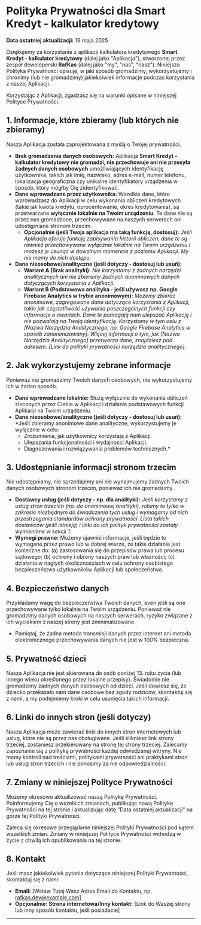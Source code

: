 # Polityka Prywatności dla Smart Kredyt - kalkulator kredytowy

**Data ostatniej aktualizacji:** 16 maja 2025

Dziękujemy za korzystanie z aplikacji kalkulatora kredytowego **Smart Kredyt - kalkulator kredytowy** (dalej jako "Aplikacja"), stworzonej przez zespół deweloperski **RafKas** (dalej jako "my", "nas", "nasz"). Niniejsza Polityka Prywatności opisuje, w jaki sposób gromadzimy, wykorzystujemy i chronimy (lub nie gromadzimy) jakiekolwiek informacje podczas korzystania z naszej Aplikacji.

Korzystając z Aplikacji, zgadzasz się na warunki opisane w niniejszej Polityce Prywatności.

## 1. Informacje, które zbieramy (lub których nie zbieramy)

Nasza Aplikacja została zaprojektowana z myślą o Twojej prywatności.

* **Brak gromadzenia danych osobowych:** Aplikacja **Smart Kredyt - kalkulator kredytowy** **nie gromadzi, nie przechowuje ani nie przesyła żadnych danych osobowych** umożliwiających identyfikację użytkownika, takich jak imię, nazwisko, adres e-mail, numer telefonu, lokalizacja geograficzna czy unikalne identyfikatory urządzenia w sposób, który mógłby Cię zidentyfikować.
* **Dane wprowadzane przez użytkownika:** Wszelkie dane, które wprowadzasz do Aplikacji w celu wykonania obliczeń kredytowych (takie jak kwota kredytu, oprocentowanie, okres kredytowania), są przetwarzane **wyłącznie lokalnie na Twoim urządzeniu**. Te dane nie są przez nas gromadzone, przechowywane na naszych serwerach ani udostępniane stronom trzecim.
    * **Opcjonalnie (jeśli Twoja aplikacja ma taką funkcję, dostosuj):** *Jeśli Aplikacja oferuje funkcję zapisywania historii obliczeń, dane te są również przechowywane wyłącznie lokalnie na Twoim urządzeniu i możesz je usunąć w dowolnym momencie z poziomu Aplikacji. My nie mamy do nich dostępu.*
* **Dane nieosobowe/analityczne (jeśli dotyczy - dostosuj lub usuń):**
    * **Wariant A (Brak analityki):** *Nie korzystamy z żadnych narzędzi analitycznych ani nie zbieramy żadnych anonimowych danych dotyczących korzystania z Aplikacji.*
    * **Wariant B (Podstawowa analityka - jeśli używasz np. Google Firebase Analytics w trybie anonimowym):** *Możemy zbierać anonimowe, zagregowane dane dotyczące korzystania z Aplikacji, takie jak częstotliwość używania poszczególnych funkcji czy informacje o awariach. Dane te pomagają nam ulepszać Aplikację i nie pozwalają na Twoją identyfikację. Korzystamy w tym celu z [Nazwa Narzędzia Analitycznego, np. Google Firebase Analytics w sposób zanonimizowany]. Więcej informacji o tym, jak [Nazwa Narzędzia Analitycznego] przetwarza dane, znajdziesz pod adresem: [Link do polityki prywatności narzędzia analitycznego].*

## 2. Jak wykorzystujemy zebrane informacje

Ponieważ nie gromadzimy Twoich danych osobowych, nie wykorzystujemy ich w żaden sposób.

* **Dane wprowadzane lokalnie:** Służą wyłącznie do wykonania obliczeń zleconych przez Ciebie w Aplikacji i działania podstawowych funkcji Aplikacji na Twoim urządzeniu.
* **Dane nieosobowe/analityczne (jeśli dotyczy - dostosuj lub usuń):** *Jeśli zbieramy anonimowe dane analityczne, wykorzystujemy je wyłącznie w celu:
    * Zrozumienia, jak użytkownicy korzystają z Aplikacji.
    * Ulepszania funkcjonalności i wydajności Aplikacji.
    * Diagnozowania i rozwiązywania problemów technicznych.*

## 3. Udostępnianie informacji stronom trzecim

Nie udostępniamy, nie sprzedajemy ani nie wynajmujemy żadnych Twoich danych osobowych stronom trzecim, ponieważ ich nie gromadzimy.

* **Dostawcy usług (jeśli dotyczy - np. dla analityki):** *Jeśli korzystamy z usług stron trzecich (np. do anonimowej analityki), robimy to tylko w zakresie niezbędnym do świadczenia tych usług i wymagamy od nich przestrzegania standardów ochrony prywatności. Lista takich dostawców (jeśli istnieją) i linki do ich polityk prywatności zostały wymienione w sekcji 1.*
* **Wymogi prawne:** Możemy ujawnić informacje, jeśli będzie to wymagane przez prawo lub w dobrej wierze, że takie działanie jest konieczne do: (a) zastosowania się do przepisów prawa lub procesu sądowego; (b) ochrony i obrony naszych praw lub własności; (c) działania w nagłych okolicznościach w celu ochrony osobistego bezpieczeństwa użytkowników Aplikacji lub społeczeństwa.

## 4. Bezpieczeństwo danych

Przykładamy wagę do bezpieczeństwa Twoich danych, even jeśli są one przechowywane tylko lokalnie na Twoim urządzeniu. Ponieważ nie gromadzimy danych osobowych na naszych serwerach, ryzyko związane z ich wyciekiem z naszej strony jest zminimalizowane.

* Pamiętaj, że żadna metoda transmisji danych przez internet ani metoda elektronicznego przechowywania danych nie jest w 100% bezpieczna.

## 5. Prywatność dzieci

Nasza Aplikacja nie jest skierowana do osób poniżej 13. roku życia (lub innego wieku określonego przez lokalne przepisy). Świadomie nie gromadzimy żadnych danych osobowych od dzieci. Jeśli dowiesz się, że dziecko przekazało nam dane osobowe bez zgody rodziców, skontaktuj się z nami, a my podejmiemy kroki w celu usunięcia takich informacji.

## 6. Linki do innych stron (jeśli dotyczy)

Nasza Aplikacja może zawierać linki do innych stron internetowych lub usług, które nie są przez nas obsługiwane. Jeśli klikniesz link strony trzeciej, zostaniesz przekierowany na stronę tej strony trzeciej. Zalecamy zapoznanie się z polityką prywatności każdej odwiedzanej witryny. Nie mamy kontroli nad treściami, politykami prywatności ani praktykami stron lub usług stron trzecich i nie ponosimy za nie odpowiedzialności.

## 7. Zmiany w niniejszej Polityce Prywatności

Możemy okresowo aktualizować naszą Politykę Prywatności. Poinformujemy Cię o wszelkich zmianach, publikując nową Politykę Prywatności na tej stronie i aktualizując datę "Data ostatniej aktualizacji" na górze tej Polityki Prywatności.

Zaleca się okresowe przeglądanie niniejszej Polityki Prywatności pod kątem wszelkich zmian. Zmiany w niniejszej Polityce Prywatności wchodzą w życie z chwilą ich opublikowania na tej stronie.

## 8. Kontakt

Jeśli masz jakiekolwiek pytania dotyczące niniejszej Polityki Prywatności, skontaktuj się z nami:

* **Email:** [Wstaw Tutaj Wasz Adres Email do Kontaktu, np. rafkas.dev@example.com]
* **Opcjonalnie: Strona internetowa/Inny kontakt:** [Link do Waszej strony lub inny sposób kontaktu, jeśli posiadacie]

---
